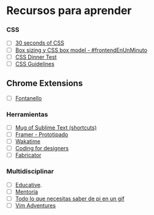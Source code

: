 # Recursos para aprender

### CSS

- [ ] [30 seconds of CSS](https://atomiks.github.io/30-seconds-of-css/?utm_content=buffer1cda5&utm_medium=social&utm_source=twitter.com&utm_campaign=buffer)
- [ ] [Box sizing y CSS box model - #frontendEnUnMinuto](https://twitter.com/midudev/status/972506108026814464?s=09)
- [ ] [CSS Dinner Test](https://flukeout.github.io/)
- [ ] [CSS Guidelines](http://cssguidelin.es/)

## Chrome Extensions

- [ ] [Fontanello](https://fontanello.oktavilla.se/)

### Herramientas

- [ ] [Mug of Sublime Text (shortcuts)](http://katiek2.github.io/most/)
- [ ] [Framer - Prototipado](https://framer.com/)
- [ ] [Wakatime](https://wakatime.com/)
- [ ] [Coding for designers](http://codingfordesignersbook.com/)
- [ ] [Fabricator](http://fbrctr.github.io/)

### Multidisciplinar

- [ ] [Educative](https://www.educative.io/).
- [ ] [Mentoría](https://github.com/rubenfa/mentoria)
- [ ] [Todo lo que necesitas saber de pi en un gif](https://twitter.com/pictoline/status/709470803612426241/photo/1)
- [ ] [Vim Adventures](https://vim-adventures.com/)